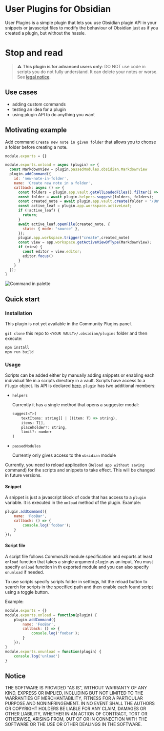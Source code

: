# User Plugins for Obsidian

User Plugins is a simple plugin that lets you use Obsidian plugin API in your snippets or javascript files to modify
the behaviour of Obsidian just as if you created a plugin, but without the hassle.

# Stop and read

> :warning: **This plugin is for advanced users only**: DO NOT use code in scripts you do not fully
> understand. It can delete your notes or worse. See [legal notice](#Notice).

## Use cases

- adding custom commands
- testing an idea for a plugin
- using plugin API to do anything you want

## Motivating example

Add command `Create new note in given folder` that allows you to choose
a folder before creating a note.

```javascript
module.exports = {}

module.exports.onload = async (plugin) => {
  const MarkdownView = plugin.passedModules.obsidian.MarkdownView
  plugin.addCommand({
    id: 'new-note-in-folder',
    name: 'Create new note in a folder',
    callback: async () => {
      const folders = plugin.app.vault.getAllLoadedFiles().filter(i => i.children).map(folder => folder.path);
      const folder = await plugin.helpers.suggest(folders, folders);
      const created_note = await plugin.app.vault.create(folder + "/Untitled.md", "")
      const active_leaf = plugin.app.workspace.activeLeaf;
      if (!active_leaf) {
        return;
      }
      await active_leaf.openFile(created_note, {
        state: { mode: "source" },
      });
      plugin.app.workspace.trigger("create",created_note)
      const view = app.workspace.getActiveViewOfType(MarkdownView);
      if (view) {
        const editor = view.editor;
        editor.focus()
      }
    }
  });
}
```

![Command in palette](https://user-images.githubusercontent.com/8244123/167032593-0dbe59b1-2c2a-4700-83f4-01609cf0d30a.png)

## Quick start

### Installation

This plugin is not yet available in the Community Plugins panel.

`git clone` this repo to `<YOUR VAULT>/.obsidian/plugins` folder and then execute:

```bash
npm install
npm run build
```

### Usage

Scripts can be added either by manually adding snippets or enabling each individual file in
a scripts directory in a vault. Scripts have access to a `Plugin` object. Its API is declared [here](https://github.com/obsidianmd/obsidian-api/blob/master/obsidian.d.ts).
`plugin` has two additional members:

- `helpers`

    Currently it has a single method that opens a suggester modal:

    ```javascript
    suggest<T>(
        textItems: string[] | ((item: T) => string),
        items: T[],
        placeholder?: string,
        limit?: number
    )
    ```

- `passedModules`

    Currently only gives access to the `obsidian` module
  

Currently, you need to reload application (`Reload app without saving` command) for the scripts and snippets to take effect. This will be changed in future versions.

#### Snippet

A snippet is just a javascript block of code that has access to a `plugin` variable.
It is executed in the `onload` method of the plugin.
Example:

```javascript
plugin.addCommand({
    name: 'FooBar',
    callback: () => {
        console.log('foobar');
    }
});
```

#### Script file

A script file follows CommonJS module specification and exports at least `onload` function that
takes a single argument `plugin` as an input. You must specify `onload` function in th exported
module and you can also specify `onunload` if needed.

To use scripts specify scripts folder in settings, hit the reload button to search for scripts in the specified path
and then enable each found script using a toggle button.

Example:
```javascript
module.exports = {}
module.exports.onload = function(plugin) {
    plugin.addCommand({
        name: 'FooBar',
        callback: () => {
            console.log('foobar');
        }
    });
}
module.exports.onunload = function(plugin) {
    console.log('unload')
}
```

## Notice

THE SOFTWARE IS PROVIDED "AS IS", WITHOUT WARRANTY OF ANY KIND, EXPRESS OR IMPLIED, INCLUDING BUT NOT LIMITED TO THE WARRANTIES OF MERCHANTABILITY, FITNESS FOR A PARTICULAR PURPOSE AND NONINFRINGEMENT. IN NO EVENT SHALL THE AUTHORS OR COPYRIGHT HOLDERS BE LIABLE FOR ANY CLAIM, DAMAGES OR OTHER LIABILITY, WHETHER IN AN ACTION OF CONTRACT, TORT OR OTHERWISE, ARISING FROM, OUT OF OR IN CONNECTION WITH THE SOFTWARE OR THE USE OR OTHER DEALINGS IN THE SOFTWARE.

